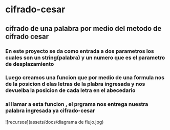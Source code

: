 # cifrado-cesar
## cifrado de una palabra por medio del metodo de cifrado cesar

### En este proyecto se da como entrada a dos parametros los cuales son un string(palabra) y un numero que es el parametro de desplazamiento

### Luego creamos una funcion que por medio de una formula nos de la posicion d elas letras de la plabra ingresada y nos devuelba la posicion de cada letra en el abecedario

### al llamar a esta funcion , el prgrama nos entrega nuestra palabra ingresada ya cifrado-cesar

![recursos](assets/docs/diagrama de flujo.jpg)

